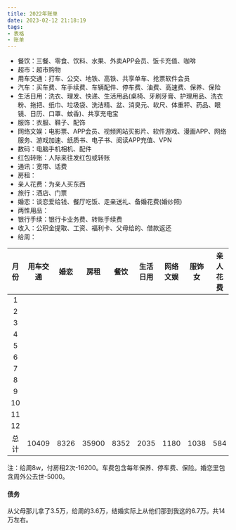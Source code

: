 ```yaml
---
title: 2022年账单
date: 2023-02-12 21:18:19
tags:
- 表格
- 账单
---
```


- 餐饮：三餐、零食、饮料、水果、外卖APP会员、饭卡充值、咖啡
- 超市：超市购物
- 用车交通：打车、公交、地铁、高铁、共享单车、抢票软件会员
- 汽车：买车费、车手续费、车辆配件、停车费、油费、高速费、保养、保险
- 生活日用：洗衣、理发、快递、生活用品(桌椅、牙刷牙膏、护理用品、洗衣粉、拖把、纸巾、垃圾袋、洗洁精、盆、消臭元、软尺、体重秤、药品、眼镜、日历、口罩、蚊香)、共享充电宝
- 服饰：衣服、鞋子、配饰
- 网络文娱：电影票、APP会员、视频网站买影片、软件游戏、漫画APP、网络服务、游戏加速、纸质书、电子书、阅读APP充值、VPN
- 数码：电脑手机相机、配件
- 红包转账：人际来往发红包或转账
- 通讯：宽带、话费
- 房租：
- 亲人花费：为亲人买东西
- 旅行：酒店、门票
- 婚恋：谈恋爱给钱、餐厅吃饭、走亲送礼、备婚花费(婚纱照)
- 两性用品：
- 银行手续：银行卡业务费、转账手续费
- 收入：公积金提取、工资、福利卡、父母给的、借款返还
- 给周：

|月份|用车交通|婚恋|房租|餐饮|生活日用|网络文娱|服饰女|亲人花费|旅行|通讯|红包转账|两性|银行|服饰|超市|收入|支出|结余|
|:-:|:-:|:-:|:-:|:-:|:-:|:-:|:-:|:-:|:-:|:-:|:-:|:-:|:-:|:-:|:-:|:-:|:-:|:-:|
|1||||||||||||||||44430|3368||
|2||||||||||||||||14366|11770||
|3||||||||||||||||13239|1260||
|4||||||||||||||||13642|2268||
|5||||||||||||||||13692|11098||
|6||||||||||||||||14647|7407||
|7||||||||||||||||14764|1862||
|8||||||||||||||||13767|10114||
|9||||||||||||||||23855|3580||
|10||||||||||||||||13573|5404||
|11||||||||||||||||13894|9276||
|12||||||||||||||||14461|4231||
|总计|10409|8326|35900|8352|2035|1180|1038|584|121|757|1759|176||927|76|208327|71638|136690|

注：给周8w，付房租2次-16200。车费包含每年保养、停车费、保险。婚恋里包含周外公去世-5000。

#### 债务

从父母那儿拿了3.5万，给周的3.6万，结婚实际上从他们那到我这的6.7万。共14万左右。
